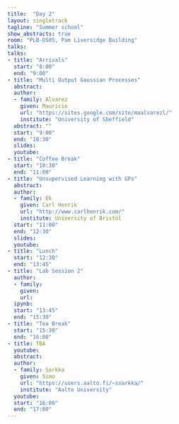 ```yaml
---
title:  "Day 2"
layout: singletrack
tagline: "Summer school"
show_abstracts: true
room: "PLB-DS05, Pam Liversidge Building"
talks:
talks:
- title: "Arrivals"
  start: "8:00"
  end: "9:00"
- title: "Multi Output Gaussian Processes"
  abstract:
  author:
  - family: Alvarez
    given: Mauricio
    url: "https://sites.google.com/site/maalvarezl/"
    institute: "University of Sheffield"
  abstract: ""
  start: "9:00"
  end: "10:30"
  slides: 
  youtube: 
- title: "Coffee Break"
  start: "10:30"
  end: "11:00"
- title: "Unsupervised Learning with GPs"
  abstract:
  author:
  - family: Ek
    given: Carl Henrik
    url: "http://www.carlhenrik.com/"
    institute: University of Bristol
  start: "11:00"
  end: "12:30"
  slides: 
  youtube: 
- title: "Lunch"
  start: "12:30"
  end: "13:45"
- title: "Lab Session 2"
  author:
  - family:
    given:
    url:
  ipynb:
  start: "13:45"
  end: "15:30"
- title: "Tea Break"
  start: "15:30"
  end: "16:00"
- title: TBA
  youtube: 
  abstract:
  author:
  - family: Sarkka
    given: Simo
    url: "https://users.aalto.fi/~ssarkka/"
    institute: "Aalto University"
  youtube: 
  start: "16:00"
  end: "17:00"
---
```


